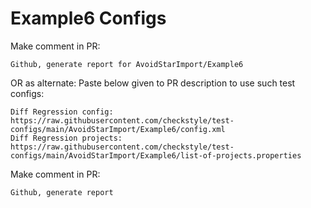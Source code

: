 # Example6 Configs
Make comment in PR:
```
Github, generate report for AvoidStarImport/Example6
```
OR as alternate:
Paste below given to PR description to use such test configs:
```
Diff Regression config: https://raw.githubusercontent.com/checkstyle/test-configs/main/AvoidStarImport/Example6/config.xml
Diff Regression projects: https://raw.githubusercontent.com/checkstyle/test-configs/main/AvoidStarImport/Example6/list-of-projects.properties
```
Make comment in PR:
```
Github, generate report
```
